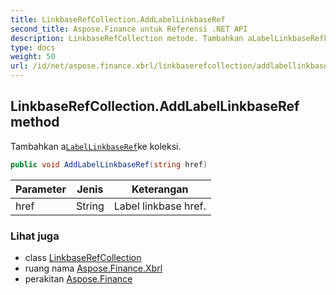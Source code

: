 ```yaml
---
title: LinkbaseRefCollection.AddLabelLinkbaseRef
second_title: Aspose.Finance untuk Referensi .NET API
description: LinkbaseRefCollection metode. Tambahkan aLabelLinkbaseRefke koleksi.
type: docs
weight: 50
url: /id/net/aspose.finance.xbrl/linkbaserefcollection/addlabellinkbaseref/
---
```

## LinkbaseRefCollection.AddLabelLinkbaseRef method

Tambahkan a[`LabelLinkbaseRef`](../../labellinkbaseref/)ke koleksi.

```csharp
public void AddLabelLinkbaseRef(string href)
```

| Parameter | Jenis | Keterangan |
| --- | --- | --- |
| href | String | Label linkbase href. |

### Lihat juga

* class [LinkbaseRefCollection](../)
* ruang nama [Aspose.Finance.Xbrl](../../linkbaserefcollection/)
* perakitan [Aspose.Finance](../../../)


